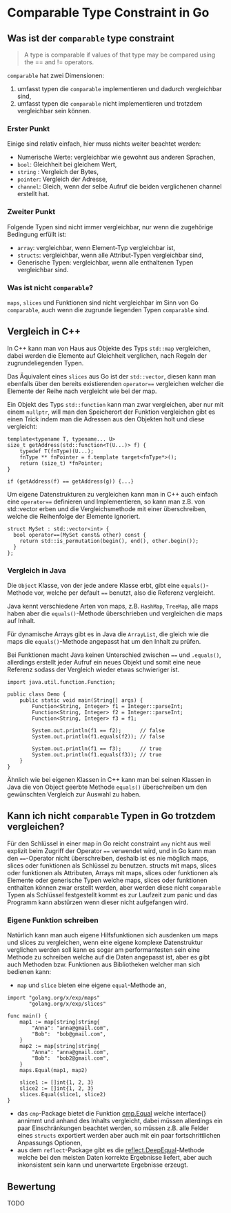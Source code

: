# Comparable Type Constraint in Go

## Was ist der `comparable` type constraint
>	A type is comparable if values of that type may be compared using the == and != operators.

`comparable` hat zwei Dimensionen:
1.  umfasst typen die `comparable` implementieren und dadurch vergleichbar sind,
2.  umfasst typen die `comparable` nicht implementieren und trotzdem vergleichbar sein können.

### Erster Punkt
Einige sind relativ einfach, hier muss nichts weiter beachtet werden:
-  Numerische Werte:  vergleichbar wie gewohnt aus anderen Sprachen,
-  `bool`:              Gleichheit bei gleichem Wert,
-  `string` :           Vergleich der Bytes,
-  `pointer`:           Vergleich der Adresse,
-  `channel`:           Gleich, wenn der selbe Aufruf die beiden verglichenen channel erstellt hat.

### Zweiter Punkt
Folgende Typen sind nicht immer vergleichbar, nur wenn die zugehörige Bedingung erfüllt ist:
-  `array`:             vergleichbar, wenn Element-Typ vergleichbar ist,
-  `structs`:           vergleichbar, wenn alle Attribut-Typen vergleichbar sind,
-  Generische Typen:    vergleichbar, wenn alle enthaltenen Typen vergleichbar sind.

### Was ist nicht `comparable`?
`maps`, `slices` und Funktionen sind nicht vergleichbar im Sinn von Go `comparable`, auch wenn die zugrunde liegenden Typen `comparable` sind. 

## Vergleich in C++
In C++ kann man von Haus aus Objekte des Typs `std::map` vergleichen, dabei werden die Elemente auf Gleichheit verglichen, nach Regeln der zugrundeliegenden Typen.

Das Äquivalent eines `slices` aus Go ist der `std::vector`, diesen kann man ebenfalls über den bereits existierenden `operator==` vergleichen welcher die Elemente der Reihe nach vergleicht wie bei der map.

Ein Objekt des Typs `std::function` kann man zwar vergleichen, aber nur mit einem `nullptr`, will man den Speicherort der Funktion vergleichen gibt es einen Trick indem man die Adressen aus den Objekten holt und diese vergleicht:
~~~
template<typename T, typename... U>
size_t getAddress(std::function<T(U...)> f) {
    typedef T(fnType)(U...);
    fnType ** fnPointer = f.template target<fnType*>();
    return (size_t) *fnPointer;
}

if (getAddress(f) == getAddress(g)) {...}
~~~
Um eigene Datenstrukturen zu vergleichen kann man in C++ auch einfach eine `operator==` definieren und Implementieren, so kann man z.B. von std::vector erben und die Vergleichsmethode mit einer überschreiben, welche die Reihenfolge der Elemente ignoriert.
~~~
struct MySet : std::vector<int> {
  bool operator==(MySet const& other) const {
    return std::is_permutation(begin(), end(), other.begin());
  }
};
~~~

### Vergleich in Java
Die `Object` Klasse, von der jede andere Klasse erbt, gibt eine `equals()`-Methode vor, welche per default `==` benutzt, also die Referenz vergleicht.

Java kennt verschiedene Arten von maps, z.B. `HashMap`, `TreeMap`, alle maps haben aber die `equals()`-Methode überschrieben und vergleichen die maps auf Inhalt.

Für dynamische Arrays gibt es in Java die `ArrayList`, die gleich wie die maps die `equals()`-Methode angepasst hat um den Inhalt zu prüfen.

Bei Funktionen macht Java keinen Unterschied zwischen `==` und `.equals()`, allerdings erstellt jeder Aufruf ein neues Objekt und somit eine neue Referenz sodass der Vergleich wieder etwas schwieriger ist.
~~~
import java.util.function.Function;

public class Demo {
    public static void main(String[] args) {
        Function<String, Integer> f1 = Integer::parseInt;
        Function<String, Integer> f2 = Integer::parseInt;
        Function<String, Integer> f3 = f1;
        
        System.out.println(f1 == f2);      // false
        System.out.println(f1.equals(f2)); // false
        
        System.out.println(f1 == f3);      // true
        System.out.println(f1.equals(f3)); // true
    }
}
~~~
Ähnlich wie bei eigenen Klassen in C++ kann man bei seinen Klassen in Java die von Object geerbte Methode `equals()` überschreiben um den gewünschten Vergleich zur Auswahl zu haben.

## Kann ich nicht `comparable` Typen in Go trotzdem vergleichen?
Für den Schlüssel in einer map in Go reicht constraint `any` nicht aus weil explizit beim Zugriff der Operator `==` verwendet wird, und in Go kann man den `==`-Operator nicht überschreiben, deshalb ist es nie möglich maps, slices oder funktionen als Schlüssel zu benutzen. structs mit maps, slices oder funktionen als Attributen, Arrays mit maps, slices oder funktionen als Elemente oder generische Typen welche maps, slices oder funktionen enthalten können zwar erstellt werden, aber werden diese nicht `comparable` Typen als Schlüssel festgestellt kommt es zur Laufzeit zum panic und das Programm kann abstürzen wenn dieser nicht aufgefangen wird.

### Eigene Funktion schreiben
Natürlich kann man auch eigene Hilfsfunktionen sich ausdenken um maps und slices zu vergleichen, wenn eine eigene komplexe Datenstruktur verglichen werden soll kann es sogar am performantesten sein eine Methode zu schreiben welche auf die Daten angepasst ist, aber es gibt auch Methoden bzw. Funktionen aus Bibliotheken welcher man sich bedienen kann:
-    `map` und `slice` bieten eine eigene `equal`-Methode an,
~~~
import "golang.org/x/exp/maps"
       "golang.org/x/exp/slices"

func main() {
	map1 := map[string]string{
		"Anna": "anna@gmail.com",
		"Bob":  "bob@gmail.com",
	}
	map2 := map[string]string{
		"Anna": "anna@gmail.com",
		"Bob":  "bob2@gmail.com",
	}
	maps.Equal(map1, map2)

	slice1 := []int{1, 2, 3}
	slice2 := []int{1, 2, 3}
	slices.Equal(slice1, slice2)
}
~~~
-    das `cmp`-Package bietet die Funktion [cmp.Equal](https://pkg.go.dev/github.com/google/go-cmp/cmp#Equal) welche interface{} annimmt und anhand des Inhalts vergleicht, dabei müssen allerdings ein paar Einschränkungen beachtet werden, so müssen z.B. alle Felder eines `structs` exportiert werden aber auch mit ein paar fortschrittlichen Anpassungs Optionen,
-    aus dem `reflect`-Package gibt es die [reflect.DeepEqual](https://pkg.go.dev/reflect#DeepEqual)-Methode welche bei den meisten Daten korrekte Ergebnisse liefert, aber auch inkonsistent sein kann und unerwartete Ergebnisse erzeugt.

## Bewertung
TODO
